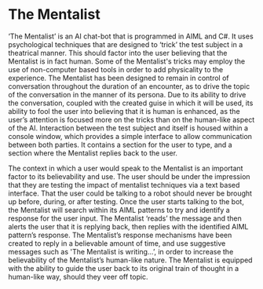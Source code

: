 # The Mentalist

‘The Mentalist’ is an AI chat-bot that is programmed in AIML and C#. It uses psychological techniques that are designed to ‘trick’ the test subject in a theatrical manner. This should factor into the user believing that the Mentalist is in fact human. Some of the Mentalist's tricks may employ the use of non-computer based tools in order to add physicality to the experience. The Mentalist has been designed to remain in control of conversation throughout the duration of an encounter, as to drive the topic of the conversation in the manner of its persona. Due to its ability to drive the conversation, coupled with the created guise in which it will be used, its ability to fool the user into believing that it is human is enhanced, as the user’s attention is focused more on the tricks than on the human-like aspect of the AI. Interaction between the test subject and itself is housed within a console window, which provides a simple interface to allow communication between both parties. It contains a section for the user to type, and a section where the Mentalist replies back to the user.

The context in which a user would speak to the Mentalist is an important factor to its believability and use. The user should be under the impression that they are testing the impact of mentalist techniques via a text based interface. That the user could be talking to a robot should never be brought up before, during, or after testing. Once the user starts talking to the bot, the Mentalist will search within its AIML patterns to try and identify a response for the user input. The Mentalist ‘reads’ the message and then alerts the user that it is replying back, then replies with the identified AIML pattern’s response. The Mentalist’s response mechanisms have been created to reply in a believable amount of time, and use suggestive messages such as 'The Mentalist is writing…’, in order to increase the believability of the Mentalist’s human-like nature. The Mentalist is equipped with the ability to guide the user back to its original train of thought in a human-like way, should they veer off topic.
